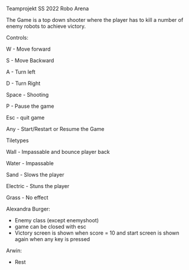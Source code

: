 Teamprojekt SS 2022
Robo Arena

The Game is a top down shooter where the player has to kill a number of enemy robots to achieve victory.

Controls:

W - Move forward

S - Move Backward

A - Turn left

D - Turn Right

Space - Shooting

P - Pause the game

Esc - quit game

Any - Start/Restart or Resume the Game


Tiletypes

Wall - Impassable and bounce player back

Water - Impassable

Sand - Slows the player

Electric - Stuns the player

Grass - No effect 


Alexandra Burger:
- Enemy class (except enemyshoot)
- game can be closed with esc
- Victory screen is shown when score = 10 and start screen is shown again when any key is pressed

Arwin:
- Rest

